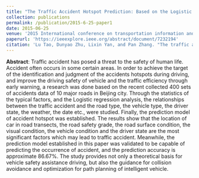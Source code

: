 ```yaml
---
title: "The Traffic Accident Hotspot Prediction: Based on the Logistic Regression Method"
collection: publications
permalink: /publication/2015-6-25-paper1
date: 2015-06-25
venue: '2015 International conference on transportation information and safety (ICTIS)'
paperurl: 'https://ieeexplore.ieee.org/abstract/document/7232194'
citation: 'Lu Tao, Dunyao Zhu, Lixin Yan, and Pan Zhang. "The traffic accident hotspot prediction: Based on the logistic regression method." In 2015 International conference on transportation information and safety (ICTIS), pp. 107-110. IEEE, 2015.'
---
```


**Abstract**: Traffic accident has posed a threat to the safety of human life. Accident often occurs in some certain areas. In order to achieve the target of the identification and judgment of the accidents hotspots during driving, and improve the driving safety of vehicle and the traffic efficiency through early warning, a research was done based on the recent collected 400 sets of accidents data of 10 major roads in Beijing city. Through the statistics of the typical factors, and the Logistic regression analysis, the relationships between the traffic accident and the road type, the vehicle type, the driver state, the weather, the date etc., were studied. Finally, the prediction model of accident hotspot was established. The results show that the location of car in road transects, the road safety grade, the road surface condition, the visual condition, the vehicle condition and the driver state are the most significant factors which may lead to traffic accident. Meanwhile, the prediction model established in this paper was validated to be capable of predicting the occurrence of accident, and the prediction accuracy is approximate 86.67%. The study provides not only a theoretical basis for vehicle safety assistance driving, but also the guidance for collision avoidance and optimization for path planning of intelligent vehicle.
